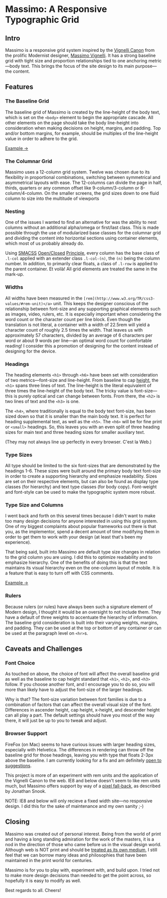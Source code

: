 # Massimo: A Responsive Typographic Grid

## Intro

Massimo is a responsive grid system inspired by the [Vignelli Canon](http://www.vignelli.com/canon.pdf) from the prolific Modernist designer, [Massimo Vignelli](http://en.wikipedia.org/wiki/Massimo_Vignelli). It has a strong baseline grid with tight size and proportion relationships tied to one anchoring metric&mdash;body text. This brings the focus of the site design to its main purpose&mdash;the content.

## Features

### The Baseline Grid

The baseline grid of Massimo is created by the line-height of the body text, which is set on the `<body>` element to begin the appropriate cascade. All other elements on the page should take the body line-height into consideration when making decisions on height, margins, and padding. Top and/or bottom margins, for example, should be multiples of the line-height value in order to adhere to the grid.

[Example &rarr;](example.html)

### The Columnar Grid

Massimo uses a 12-column grid system. Twelve was chosen due to its flexibility in proportional combinations, switching between symmetrical and asymmetrical layouts with ease. The 12-columns can divide the page in half, thirds, quarters or any common offset like 9-column/3-column or 8-column/4-column. On the smaller screens, the grid sizes down to one fluid column to size into the multitude of viewports

### Nesting

One of the issues I wanted to find an alternative for was the ability to nest columns without an additional alpha/omega or first/last class. This is made possible through the use of modularized base classes for the columnar grid and dividing the content into horizontal sections using container elements, which most of us probably already do. 

Using [SMACSS](http://smacss.com/) [Open/Closed](http://en.wikipedia.org/wiki/Open/closed_principle) [Principle](http://csswizardry.com/2012/06/the-open-closed-principle-applied-to-css/), every column has the base class of `.l-col` applied with an extender class `.l-col-(n)`, the `(n)` being the column number. In addition, to primarily clear floats, a class of `.l-row` is applied to the parent container. Et voil&agrave;! All grid elements are treated the same in the mark-up.

### Widths

All widths have been measured in the `[rem](http://www.w3.org/TR/css3-values/#rem-unit)</a>` unit. This keeps the designer conscious of the relationship between font-size and any supporting graphical elements such as images, video, rulers, etc. It is especially important when considering the word count or the character count per line block. Even though the translation is not literal, a container with a width of 22.5rem will yield a character count of roughly 2.5 times the width. That leaves us with approximately 57 characters, divided by an average of 6 characters per word or about 9 words per line&mdash;an optimal word count for comfortable reading! I consider this a promotion of designing for the content instead of designing for the device.

### Headings

The heading elements `<h1>` through `<h6>` have been set with consideration of two metrics&mdash;font-size and line-height. From baseline to cap [height](http://en.wikipedia.org/wiki/Cap_height), the `<h1>` spans three lines of text. The line-height is the literal equivalent of three times the line-height of the body text. The tricky value is font-size&mdash;this is purely optical and can change between fonts. From there, the `<h2>` is two lines of text and the `<h3>` is one.

The `<h4>`, where traditionally is equal to the body text font-size, has been sized down so that it is smaller than the main body text. It is perfect for heading supplemental text, as well as the `<h5>`. The `<h6>` will be for fine print or `<small>` headings. So, this leaves you with an even split of three heading sizes for main text and three heading sizes for smaller auxiliary text.

\(They may not always line up perfectly in every browser. C'est la Web.\)

### Type Sizes

All type should be limited to the six font-sizes that are demonstrated by the headings 1-6. These sizes were built around the primary body text font-size in order to create a supporting hierarchy and emphasize readability. Sizes are set on their respective elements, but can also be found as display type classes \(for hierarchy\) and text type classes \(for body copy\). Font-weight and font-style can be used to make the typographic system more robust.

### Type Size and Columns

I went back and forth on this several times because I didn't want to make too many design decisions for anyone interested in using this grid system. One of my biggest complaints about popular frameworks out there is that you, as the implementor, spend a decent amount of time modifying them in order to get them to work with your design (at least that's been my experience).

That being said, built into Massimo are default type size changes in relation to the grid column you are using. I did this to optimize readability and to emphasize hierarchy. One of the benefits of doing this is that the text maintains its visual hierarchy even on the one-column layout of mobile. It is a feature that is easy to turn off with CSS comments.

[Example &rarr;](example.html)

### Rulers

Because rulers \(or rules\) have always been such a signature element of Modern design, I thought it would be an oversight to not include them. They have a default of three weights to accentuate the hierarchy of information. The baseline grid consideration is built into their varying weights, margins, and padding. They can be used at the top or bottom of any container or can be used at the paragraph level on `<hr>`s.

## Caveats and Challenges

### Font Choice

As touched on above, the choice of font will affect the overall baseline grid as well as the baseline to cap height standard that `<h1>`, `<h2>`, and `<h3>` follow. If you choose another font, and I encourage you to do so, you will more than likely have to adjust the font-size of the larger headings.

Why is that? The font-size variation between font families is due to a combination of factors that can affect the overall visual size of the font. Differences in ascender height, cap height, x-height, and descender height can all play a part. The default settings should have you most of the way there, it will just be up to you to tweak and adjust.

### Browser Support

FireFox \(on Mac\) seems to have curious issues with larger heading sizes, especially with Helvetica. The differences in rendering can throw off the baseline grid for those headings, leaving you with type that floats 2-3px above the baseline. I am currently looking for a fix and am definitely [open to suggestions](http://alchemyindesign.com/contact.html).

This project is more of an experiment with rem units and the application of the Vignelli Canon to the web. IE8 and below doesn't seem to like rem units much, but Massimo offers support by way of a [pixel fall-back](http://snook.ca/archives/html_and_css/font-size-with-rem), as described by Jonathan Snook.

NOTE: IE8 and below will only recieve a fixed width site&mdash;no responsive design. I did this for the sake of maintenance and my own sanity ;\-\)

## Closing

Massimo was created out of personal interest. Being from the world of print and having a long standing admiration for the work of the masters, it is a nod in the direction of those who came before us in the visual design world. Although web is NOT print and should be [treated as its own medium](http://www.alistapart.com/articles/the-web-aesthetic/), I still feel that we can borrow many ideas and philosophies that have been maintained in the print world for centuries. 

Massimo is for you to play with, experiment with, and build upon. I tried not to make more design decisions than needed to get the point across, so hopefully it is easy to modify as well.

Best regards to all. Cheers!